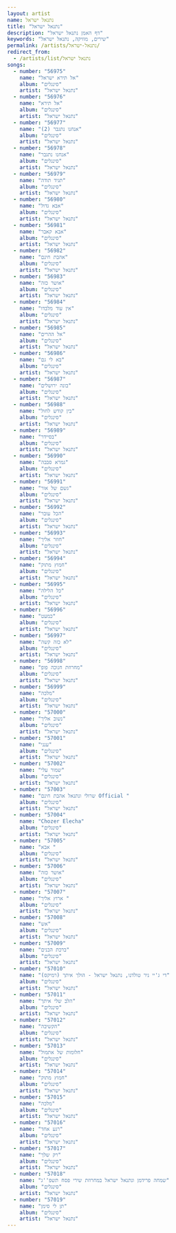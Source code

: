 ```yaml
---
layout: artist
name: נתנאל ישראל
title: "נתנאל ישראל"
description: "דף האמן נתנאל ישראל"
keywords: "שירים, מוזיקה, נתנאל ישראל"
permalink: /artists/נתנאל-ישראל/
redirect_from:
  - /artists/list/נתנאל ישראל
songs:
  - number: "56975"
    name: "אל תירא ישראל"
    album: "סינגלים"
    artist: "נתנאל ישראל"
  - number: "56976"
    name: "אל תירא"
    album: "סינגלים"
    artist: "נתנאל ישראל"
  - number: "56977"
    name: "אנחנו נתגבר (2)"
    album: "סינגלים"
    artist: "נתנאל ישראל"
  - number: "56978"
    name: "אנחנו נתגבר"
    album: "סינגלים"
    artist: "נתנאל ישראל"
  - number: "56979"
    name: "תגיד תודה"
    album: "סינגלים"
    artist: "נתנאל ישראל"
  - number: "56980"
    name: "אבא גדול"
    album: "סינגלים"
    artist: "נתנאל ישראל"
  - number: "56981"
    name: "אבא קאבר"
    album: "סינגלים"
    artist: "נתנאל ישראל"
  - number: "56982"
    name: "אהבת חינם"
    album: "סינגלים"
    artist: "נתנאל ישראל"
  - number: "56983"
    name: "אושר כזה"
    album: "סינגלים"
    artist: "נתנאל ישראל"
  - number: "56984"
    name: "אין עוד מלבדו"
    album: "סינגלים"
    artist: "נתנאל ישראל"
  - number: "56985"
    name: "אל ההרים"
    album: "סינגלים"
    artist: "נתנאל ישראל"
  - number: "56986"
    name: "בא לי גם"
    album: "סינגלים"
    artist: "נתנאל ישראל"
  - number: "56987"
    name: "בונה ירושלים"
    album: "סינגלים"
    artist: "נתנאל ישראל"
  - number: "56988"
    name: "בין קודש לחול"
    album: "סינגלים"
    artist: "נתנאל ישראל"
  - number: "56989"
    name: "בסיידר"
    album: "סינגלים"
    artist: "נתנאל ישראל"
  - number: "56990"
    name: "גמרא סבבה"
    album: "סינגלים"
    artist: "נתנאל ישראל"
  - number: "56991"
    name: "גשם של אור"
    album: "סינגלים"
    artist: "נתנאל ישראל"
  - number: "56992"
    name: "הכל עובר"
    album: "סינגלים"
    artist: "נתנאל ישראל"
  - number: "56993"
    name: "חוזר אליך"
    album: "סינגלים"
    artist: "נתנאל ישראל"
  - number: "56994"
    name: "חמוץ מתוק"
    album: "סינגלים"
    artist: "נתנאל ישראל"
  - number: "56995"
    name: "כל הלילה"
    album: "סינגלים"
    artist: "נתנאל ישראל"
  - number: "56996"
    name: "כמעט"
    album: "סינגלים"
    artist: "נתנאל ישראל"
  - number: "56997"
    name: "לא כזה קשה"
    album: "סינגלים"
    artist: "נתנאל ישראל"
  - number: "56998"
    name: "מחרוזת חנוכה פופ"
    album: "סינגלים"
    artist: "נתנאל ישראל"
  - number: "56999"
    name: "מלכה"
    album: "סינגלים"
    artist: "נתנאל ישראל"
  - number: "57000"
    name: "נשוב אליך"
    album: "סינגלים"
    artist: "נתנאל ישראל"
  - number: "57001"
    name: "ענני"
    album: "סינגלים"
    artist: "נתנאל ישראל"
  - number: "57002"
    name: "שמור עלי"
    album: "סינגלים"
    artist: "נתנאל ישראל"
  - number: "57003"
    name: "שרולי ונתנאל אהבת חינם Official "
    album: "סינגלים"
    artist: "נתנאל ישראל"
  - number: "57004"
    name: "Chozer Elecha"
    album: "סינגלים"
    artist: "נתנאל ישראל"
  - number: "57005"
    name: "אבא "
    album: "סינגלים"
    artist: "נתנאל ישראל"
  - number: "57006"
    name: "אושר כזה"
    album: "סינגלים"
    artist: "נתנאל ישראל"
  - number: "57007"
    name: "ארוץ אליך "
    album: "סינגלים"
    artist: "נתנאל ישראל"
  - number: "57008"
    name: "אש"
    album: "סינגלים"
    artist: "נתנאל ישראל"
  - number: "57009"
    name: "ברכת הבנים"
    album: "סינגלים"
    artist: "נתנאל ישראל"
  - number: "57010"
    name: "די ג'יי ניר טולדנו, נתנאל ישראל - הולך איתך (רמיקס)"
    album: "סינגלים"
    artist: "נתנאל ישראל"
  - number: "57011"
    name: "הלב שלי איתך"
    album: "סינגלים"
    artist: "נתנאל ישראל"
  - number: "57012"
    name: "הקשיבה"
    album: "סינגלים"
    artist: "נתנאל ישראל"
  - number: "57013"
    name: "חלומות של אתמול"
    album: "סינגלים"
    artist: "נתנאל ישראל"
  - number: "57014"
    name: "חמוץ מתוק"
    album: "סינגלים"
    artist: "נתנאל ישראל"
  - number: "57015"
    name: "מלכה"
    album: "סינגלים"
    artist: "נתנאל ישראל"
  - number: "57016"
    name: "רגע אחד"
    album: "סינגלים"
    artist: "נתנאל ישראל"
  - number: "57017"
    name: "רק שלך"
    album: "סינגלים"
    artist: "נתנאל ישראל"
  - number: "57018"
    name: "שמחה פרידמן ונתנאל ישראל במחרוזת שירי פסח תשפ''ג"
    album: "סינגלים"
    artist: "נתנאל ישראל"
  - number: "57019"
    name: "תן לי סימן"
    album: "סינגלים"
    artist: "נתנאל ישראל"
---
```

